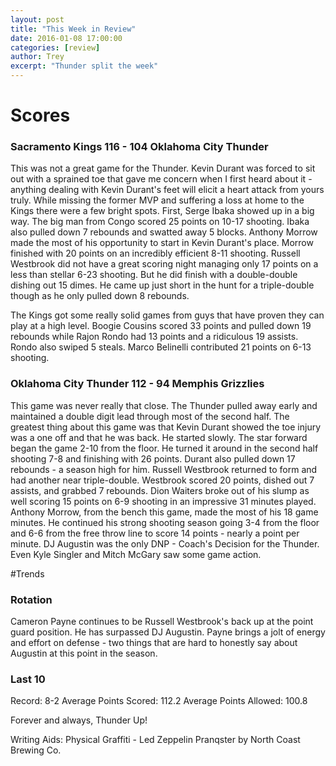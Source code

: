 ```yaml
---
layout: post
title: "This Week in Review"
date: 2016-01-08 17:00:00 
categories: [review]
author: Trey
excerpt: "Thunder split the week"
---
```


# Scores

### Sacramento Kings 116 - 104 Oklahoma City Thunder

This was not a great game for the Thunder. Kevin Durant was forced to sit out with a sprained toe that gave me concern when I first heard about it - anything dealing with Kevin Durant's feet will elicit a heart attack from yours truly. While missing the former MVP and suffering a loss at home to the Kings there were a few bright spots. First, Serge Ibaka showed up in a big way. The big man from Congo scored 25 points on 10-17 shooting. Ibaka also pulled down 7 rebounds and swatted away 5 blocks. Anthony Morrow made the most of his opportunity to start in Kevin Durant's place. Morrow finished with 20 points on an incredibly efficient 8-11 shooting. Russell Westbrook did not have a great scoring night managing only 17 points on a less than stellar 6-23 shooting. But he did finish with a double-double dishing out 15 dimes. He came up just short in the hunt for a triple-double though as he only pulled down 8 rebounds. 

The Kings got some really solid games from guys that have proven they can play at a high level. Boogie Cousins scored 33 points and pulled down 19 rebounds while Rajon Rondo had 13 points and a ridiculous 19 assists. Rondo also swiped 5 steals. Marco Belinelli contributed 21 points on 6-13 shooting. 

### Oklahoma City Thunder 112 - 94 Memphis Grizzlies

This game was never really that close. The Thunder pulled away early and maintained a double digit lead through most of the second half. The greatest thing about this game was that Kevin Durant showed the toe injury was a one off and that he was back. He started slowly. The star forward began the game 2-10 from the floor. He turned it around in the second half shooting 7-8 and finishing with 26 points. Durant also pulled down 17 rebounds - a season high for him. Russell Westbrook returned to form and had another near triple-double. Westbrook scored 20 points, dished out 7 assists, and grabbed 7 rebounds. Dion Waiters broke out of his slump as well scoring 15 points on 6-9 shooting in an impressive 31 minutes played. Anthony Morrow, from the bench this game, made the most of his 18 game minutes. He continued his strong shooting season going 3-4 from the floor and 6-6 from the free throw line to score 14 points - nearly a point per minute. DJ Augustin was the only DNP - Coach's Decision for the Thunder. Even Kyle Singler and Mitch McGary saw some game action.

#Trends

### Rotation

Cameron Payne continues to be Russell Westbrook's back up at the point guard position. He has surpassed DJ Augustin. Payne brings a jolt of energy and effort on defense - two things that are hard to honestly say about Augustin at this point in the season. 

### Last 10

Record: 8-2
Average Points Scored: 112.2 
Average Points Allowed: 100.8

Forever and always, Thunder Up!

Writing Aids:
Physical Graffiti - Led Zeppelin
Pranqster by North Coast Brewing Co.
